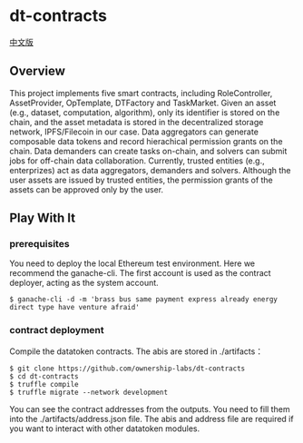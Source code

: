 # dt-contracts

[中文版](./README_CN.md)

## Overview

This project implements five smart contracts, including RoleController, AssetProvider, OpTemplate, DTFactory and TaskMarket. Given an asset (e.g., dataset, computation, algorithm), only its identifier is stored on the chain, and the asset metadata is stored in the decentralized storage network, IPFS/Filecoin in our case. Data aggregators can generate composable data tokens and record hierachical permission grants on the chain. Data demanders can create tasks on-chain, and solvers can submit jobs for off-chain data collaboration. Currently, trusted entities (e.g., enterprizes) act as data aggregators, demanders and solvers. Although the user assets are issued by trusted entities, the permission grants of the assets can be approved only by the user.

## Play With It

### prerequisites

You need to deploy the local Ethereum test environment. Here we recommend the ganache-cli. The first account is used as the contract deployer, acting as the system account.
```
$ ganache-cli -d -m 'brass bus same payment express already energy direct type have venture afraid'
```

### contract deployment

Compile the datatoken contracts. The abis are stored in ./artifacts：
```
$ git clone https://github.com/ownership-labs/dt-contracts
$ cd dt-contracts
$ truffle compile
$ truffle migrate --network development
```

You can see the contract addresses from the outputs. You need to fill them into the ./artifacts/address.json file. The abis and address file are required if you want to interact with other datatoken modules.

